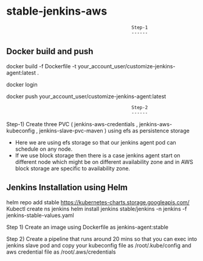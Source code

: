 # stable-jenkins-aws


                                                  Step-1
                                                  ------

Docker build and push
---------------------


docker build -f Dockerfile -t your_account_user/customize-jenkins-agent:latest .

docker login

docker push your_account_user/customize-jenkins-agent:latest






                                                  Step-2
                                                  ------
                                                  

Step-1)   Create three PVC ( jenkins-aws-credentials  ,  jenkins-aws-kubeconfig  , jenkins-slave-pvc-maven ) using efs as persistence storage 

* Here we are using efs storage so that our jenkins agent pod can schedule on any node.
* If we use block storage then there is a case jenkins agent start on different node which might be on different availability zone and in AWS block storage are specific to         availability zone.



Jenkins Installation using Helm
-------------------------------
helm repo add stable https://kubernetes-charts.storage.googleapis.com/
Kubectl create ns jenkins
helm install jenkins stable/jenkins -n jenkins -f jenkins-stable-values.yaml




Step 1)  Create an image using Dockerfile as  jenkins-agent:stable

Step 2) Create a pipeline that runs around 20 mins so that you can exec into jenkins slave pod and copy your kubeconfig file as 
        /root/.kube/config 
        and
        aws credential file as
        /root/.aws/credentials

